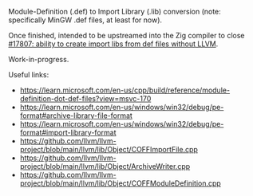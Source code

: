 Module-Definition (.def) to Import Library (.lib) conversion (note: specifically MinGW .def files, at least for now).

Once finished, intended to be upstreamed into the Zig compiler to close [#17807: ability to create import libs from def files without LLVM](https://github.com/ziglang/zig/issues/17807).

Work-in-progress.

Useful links:
- https://learn.microsoft.com/en-us/cpp/build/reference/module-definition-dot-def-files?view=msvc-170
- https://learn.microsoft.com/en-us/windows/win32/debug/pe-format#archive-library-file-format
- https://learn.microsoft.com/en-us/windows/win32/debug/pe-format#import-library-format
- https://github.com/llvm/llvm-project/blob/main/llvm/lib/Object/COFFImportFile.cpp
- https://github.com/llvm/llvm-project/blob/main/llvm/lib/Object/ArchiveWriter.cpp
- https://github.com/llvm/llvm-project/blob/main/llvm/lib/Object/COFFModuleDefinition.cpp
